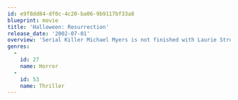 ```yaml
---
id: e9f8dd84-df0c-4c20-ba06-9b9117bf33a8
blueprint: movie
title: 'Halloween: Resurrection'
release_date: '2002-07-01'
overview: 'Serial Killer Michael Myers is not finished with Laurie Strode, and their rivalry finally comes to an end. But is this the last we see of Myers? Freddie Harris and Nora Winston are reality programmers at DangerTainment, and are planning to send a group of 6 thrill-seeking teenagers into the childhood home of Myers. Cameras are placed all over the house and no one can get out of the house... and then Michael arrives home!'
genres:
  -
    id: 27
    name: Horror
  -
    id: 53
    name: Thriller
---
```

